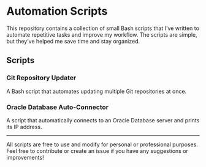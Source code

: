 # Automation Scripts

This repository contains a collection of small Bash scripts that I’ve written to automate repetitive tasks and improve my workflow. The scripts are simple, but they’ve helped me save time and stay organized.

## Scripts

### Git Repository Updater
A Bash script that automates updating multiple Git repositories at once.

### Oracle Database Auto-Connector
A script that automatically connects to an Oracle Database server and prints its IP address.

---

All scripts are free to use and modify for personal or professional purposes. Feel free to contribute or create an issue if you have any suggestions or improvements!
